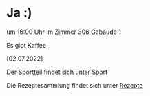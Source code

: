 
# Ja :)


um 16:00 Uhr im Zimmer 306 Gebäude 1

Es gibt Kaffee


<!---![image] Ein Bild vielleicht?als -->

[02.07.2022]


Der Sportteil findet sich unter [Sport](/sport.md)

Die Rezeptesammlung findet sich unter [Rezepte](/rezepte.md)


